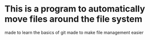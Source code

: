 # This is a program to automatically move files around the file system 
made to learn the basics of git 
made to make file management easier
